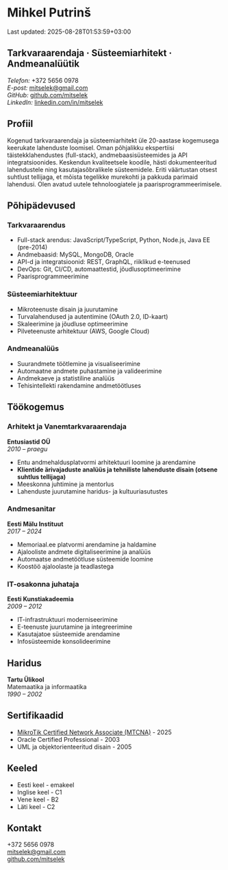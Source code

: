 # Mihkel Putrinš

Last updated: 2025-08-28T01:53:59+03:00

## Tarkvaraarendaja · Süsteemiarhitekt · Andmeanalüütik

_Telefon:_ +372 5656 0978  
_E-post:_ [mitselek@gmail.com](mailto:mitselek@gmail.com)  
_GitHub:_ [github.com/mitselek](https://github.com/mitselek)  
_LinkedIn:_ [linkedin.com/in/mitselek](https://linkedin.com/in/mitselek)

## Profiil

Kogenud tarkvaraarendaja ja süsteemiarhitekt üle 20-aastase kogemusega keerukate lahenduste loomisel. Oman põhjalikku ekspertiisi täistekklahendustes (full-stack), andmebaasisüsteemides ja API integratsioonides. Keskendun kvaliteetsele koodile, hästi dokumenteeritud lahendustele ning kasutajasõbralikele süsteemidele. Eriti väärtustan otsest suhtlust tellijaga, et mõista tegelikke murekohti ja pakkuda parimaid lahendusi. Olen avatud uutele tehnoloogiatele ja paarisprogrammeerimisele.

## Põhipädevused

### Tarkvaraarendus

- Full-stack arendus: JavaScript/TypeScript, Python, Node.js, Java EE (pre-2014)
- Andmebaasid: MySQL, MongoDB, Oracle
- API-d ja integratsioonid: REST, GraphQL, riiklikud e-teenused
- DevOps: Git, CI/CD, automaattestid, jõudlusoptimeerimine
- Paarisprogrammeerimine

### Süsteemiarhitektuur

- Mikroteenuste disain ja juurutamine
- Turvalahendused ja autentimine (OAuth 2.0, ID-kaart)
- Skaleerimine ja jõudluse optimeerimine
- Pilveteenuste arhitektuur (AWS, Google Cloud)

### Andmeanalüüs

- Suurandmete töötlemine ja visualiseerimine
- Automaatne andmete puhastamine ja valideerimine
- Andmekaeve ja statistiline analüüs
- Tehisintellekti rakendamine andmetöötluses

## Töökogemus

### Arhitekt ja Vanemtarkvaraarendaja

**Entusiastid OÜ**  
_2010 – praegu_

- Entu andmehaldusplatvormi arhitektuuri loomine ja arendamine
- **Klientide ärivajaduste analüüs ja tehniliste lahenduste disain (otsene suhtlus tellijaga)**
- Meeskonna juhtimine ja mentorlus
- Lahenduste juurutamine haridus- ja kultuuriasutustes

### Andmesanitar

**Eesti Mälu Instituut**  
_2017 – 2024_

- Memoriaal.ee platvormi arendamine ja haldamine
- Ajalooliste andmete digitaliseerimine ja analüüs
- Automaatse andmetöötluse süsteemide loomine
- Koostöö ajaloolaste ja teadlastega

### IT-osakonna juhataja

**Eesti Kunstiakadeemia**  
_2009 – 2012_

- IT-infrastruktuuri moderniseerimine
- E-teenuste juurutamine ja integreerimine
- Kasutajatoe süsteemide arendamine
- Infosüsteemide konsolideerimine

## Haridus

**Tartu Ülikool**  
Matemaatika ja informaatika  
_1990 – 2002_

## Sertifikaadid

- [MikroTik Certified Network Associate (MTCNA)](https://mikrotik.com/training/certificates/c435725c169688618b68) - 2025
- Oracle Certified Professional - 2003
- UML ja objektorienteeritud disain - 2005

## Keeled

- Eesti keel - emakeel
- Inglise keel - C1
- Vene keel - B2
- Läti keel - C2

## Kontakt

+372 5656 0978  
[mitselek@gmail.com](mailto:mitselek@gmail.com)  
[github.com/mitselek](https://github.com/mitselek)
